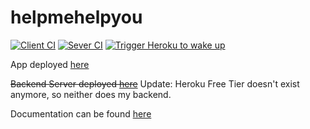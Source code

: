 # helpmehelpyou

[![Client CI](https://github.com/helpmehelpyu/helpmehelpyou/actions/workflows/client.yml/badge.svg)](https://github.com/helpmehelpyu/helpmehelpyou/actions/workflows/client.yml)
[![Sever CI](https://github.com/helpmehelpyu/helpmehelpyou/actions/workflows/server.yml/badge.svg)](https://github.com/helpmehelpyu/helpmehelpyou/actions/workflows/server.yml)
[![Trigger Heroku to wake up](https://github.com/helpmehelpyu/helpmehelpyou/actions/workflows/trigger-heroku.yml/badge.svg)](https://github.com/helpmehelpyu/helpmehelpyou/actions/workflows/trigger-heroku.yml)

App deployed [here](https://helpmehelpyou.netlify.app/home)

~~Backend Server deployed [here](https://helpmehelpyou.herokuapp.com/)~~
Update: Heroku Free Tier doesn't exist anymore, so neither does my backend.

Documentation can be found [here](https://helpmehelpyu.github.io/helpmehelpyou-docs/#/)

